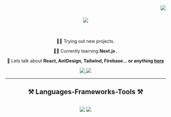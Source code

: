 <img align="right" src="https://visitor-badge.laobi.icu/badge?page_id=PintNicu.PintNicu" />

<h1 align="center">
    <img src="https://readme-typing-svg.herokuapp.com/?font=Righteous&size=35&center=true&vCenter=true&width=500&height=70&duration=4000&lines=Welcome!+😊;+I'm+Nicu+and+I+turn+coffe+into+ work!;" />
</h1>

<br/>

<div align="center">

🧑‍🏭 Trying out new projects.
 
👨‍💻 Currently learning **Next.js .**

💬 Lets talk about **React, AntDesign, Tailwind, Firebase... or anything [here](https://www.linkedin.com/in/nicu-pintilie/)**

 </div>
 
<div align="center"> 
  <a href="mailto:nicup.2023@gmail.com">
    <img src="https://img.shields.io/badge/Gmail-333333?style=for-the-badge&logo=gmail&logoColor=red" />
  </a>
  <a href="https://www.linkedin.com/in/nicu-pintilie/" target="_blank">
    <img src="https://img.shields.io/badge/LinkedIn-0077B5?style=for-the-badge&logo=linkedin&logoColor=white" target="_blank" />
  </a>
</div>

 <hr/>
 
<h2 align="center">⚒️ Languages-Frameworks-Tools ⚒️</h2>
<br/>
<div align="center">
    <img src="https://skillicons.dev/icons?i=react,bootstrap,html,css,vscode,github,tailwind," />
    <img src="https://skillicons.dev/icons?i=javascript,typescript,firebase,mysql,postman,git,antd," /><br>
</div>

<br/>


